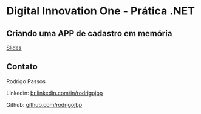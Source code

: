 # Digital Innovation One - Prática .NET

## Criando uma APP de cadastro em memória

[Slides](dio-dotnet-poo-lab-2.pdf)

## Contato

Rodrigo Passos

Linkedin:  [br.linkedin.com/in/rodrigojbp](http://br.linkedin.com/in/rodrigojbp)

Github:  [github.com/rodrigojbp](https://github.com/rodrigojbp)

